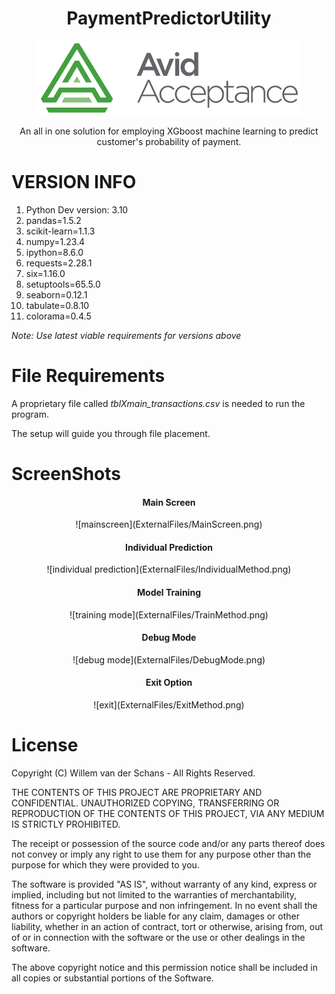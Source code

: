 <div align="center">


# PaymentPredictorUtility

![project logo](ExternalFiles/Logo.png)

An all in one solution for employing XGboost machine learning to predict customer's probability of payment.

</div>

# VERSION INFO
1. Python Dev version: 3.10
2. pandas=1.5.2
3. scikit-learn=1.1.3
4. numpy=1.23.4
5. ipython=8.6.0
6. requests=2.28.1
7. six=1.16.0
8. setuptools=65.5.0
9. seaborn=0.12.1
10. tabulate=0.8.10
11. colorama=0.4.5

_Note: Use latest viable requirements for versions above_

# File Requirements
A proprietary file called _tblXmain_transactions.csv_ is needed to run the program.

The setup will guide you through file placement.

# ScreenShots
<div align="center">

<h4>Main Screen</h4>
![mainscreen](ExternalFiles/MainScreen.png)

<h4>Individual Prediction</h4>
![individual prediction](ExternalFiles/IndividualMethod.png)

<h4>Model Training</h4>
![training mode](ExternalFiles/TrainMethod.png)

<h4>Debug Mode</h4>
![debug mode](ExternalFiles/DebugMode.png)

<h4>Exit Option</h4>
![exit](ExternalFiles/ExitMethod.png)
</div>

# License
Copyright (C) Willem van der Schans - All Rights Reserved.

THE CONTENTS OF THIS PROJECT ARE PROPRIETARY AND CONFIDENTIAL.
UNAUTHORIZED COPYING, TRANSFERRING OR REPRODUCTION OF THE CONTENTS OF THIS PROJECT, VIA ANY MEDIUM IS STRICTLY PROHIBITED.

The receipt or possession of the source code and/or any parts thereof does not convey or imply any right to use them
for any purpose other than the purpose for which they were provided to you.

The software is provided "AS IS", without warranty of any kind, express or implied, including but not limited to
the warranties of merchantability, fitness for a particular purpose and non infringement.
In no event shall the authors or copyright holders be liable for any claim, damages or other liability,
whether in an action of contract, tort or otherwise, arising from, out of or in connection with the software
or the use or other dealings in the software.

The above copyright notice and this permission notice shall be included in all copies or substantial portions of the Software.
